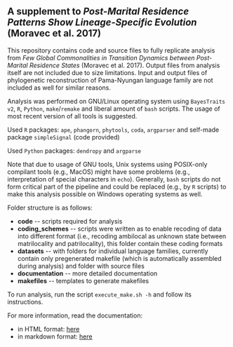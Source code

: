 ## A supplement to *Post-Marital Residence Patterns Show Lineage-Specific Evolution* (Moravec et al. 2017)

This repository contains code and source files to fully replicate analysis from *Few Global Commonalities in Transition Dynamics between Post-Marital Residence States* (Moravec et al. 2017). Output files from analysis itself are not included due to size limitations. Input and output files of phylogenetic reconstruction of Pama-Nyungan language family are not included as well for similar reasons.

Analysis was performed on GNU/Linux operating system using `BayesTraits v2`, `R`, `Python`, `make`/`remake` and liberal amount of `bash` scripts. The usage of most recent version of all tools is suggested.

Used `R` packages: `ape`, `phangorn`, `phytools`, `coda`, `argparser` and self-made package `simpleSignal` (code provided)

Used `Python` packages: `dendropy` and `argparse`

Note that due to usage of GNU tools, Unix systems using POSIX-only compilant tools (e.g., MacOS) might have some problems (e.g., interpretation of special characters in `echo`). Generally, `bash` scripts do not form critical part of the pipeline and could be replaced (e.g., by `R` scripts) to make this analysis possible on Windows operating systems as well.

Folder structure is as follows:
* **code** -- scripts required for analysis
* **coding_schemes** -- scripts were written as to enable recoding of data into different format (i.e., recoding ambilocal as unknown state between matrilocality and patrilocality), this folder contain these coding formats
* **datasets** -- with folders for individual language families, currently contain only pregenerated makefile (which is automatically assembled during analysis) and folder with source files
* **documentation** -- more detailed documentation
* **makefiles** -- templates to generate makefiles

To run analysis, run the script `execute_make.sh -h` and follow its instructions.

For more information, read the documentation:
* in HTML format: [here](https://htmlpreview.github.io/?https://github.com/J-Moravec/pmr_language_simulation/blob/master/documentation/documentation.html)
* in markdown format: [here](documentation/documentation.md)
